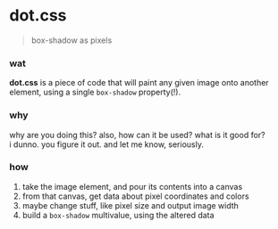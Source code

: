 # dot.css

> box-shadow as pixels


### wat

**dot.css** is a piece of code that will paint any given image onto another element, using a single `box-shadow` property(!).


### why

why are you doing this? also, how can it be used? what is it good for?  
i dunno. you figure it out. and let me know, seriously.


### how

1. take the image element, and pour its contents into a canvas
1. from that canvas, get data about pixel coordinates and colors
1. maybe change stuff, like pixel size and output image width
1. build a `box-shadow` multivalue, using the altered data

